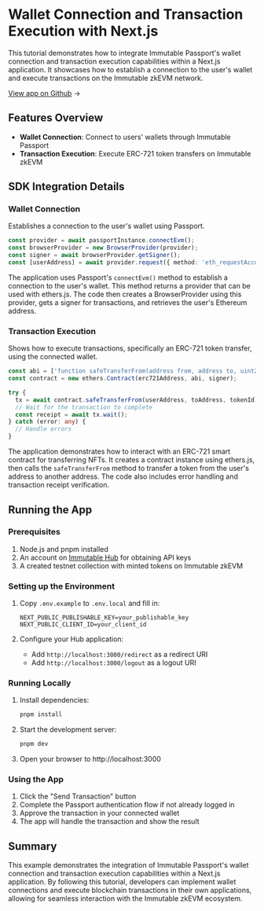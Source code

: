 <div class="display-none">

# Wallet Connection and Transaction Execution with Next.js

</div>

This tutorial demonstrates how to integrate Immutable Passport's wallet connection and transaction execution capabilities within a Next.js application. It showcases how to establish a connection to the user's wallet and execute transactions on the Immutable zkEVM network.

<div class="button-component">

[View app on Github](https://github.com/immutable/ts-immutable-sdk/tree/main/examples/passport/wallets-transactions-with-nextjs) <span class="button-component-arrow">→</span>

</div>

## Features Overview

- **Wallet Connection**: Connect to users' wallets through Immutable Passport
- **Transaction Execution**: Execute ERC-721 token transfers on Immutable zkEVM

## SDK Integration Details

### Wallet Connection

Establishes a connection to the user's wallet using Passport.

```typescript title="Connect Wallet" manualLink="https://github.com/immutable/ts-immutable-sdk/blob/main/examples/passport/wallets-transactions-with-nextjs/src/transaction.ts"
const provider = await passportInstance.connectEvm();
const browserProvider = new BrowserProvider(provider);
const signer = await browserProvider.getSigner();
const [userAddress] = await provider.request({ method: 'eth_requestAccounts' });
```

The application uses Passport's `connectEvm()` method to establish a connection to the user's wallet. This method returns a provider that can be used with ethers.js. The code then creates a BrowserProvider using this provider, gets a signer for transactions, and retrieves the user's Ethereum address.

### Transaction Execution

Shows how to execute transactions, specifically an ERC-721 token transfer, using the connected wallet.

```typescript title="Execute Transaction" manualLink="https://github.com/immutable/ts-immutable-sdk/blob/main/examples/passport/wallets-transactions-with-nextjs/src/transaction.ts"
const abi = ['function safeTransferFrom(address from, address to, uint256 tokenId)'];
const contract = new ethers.Contract(erc721Address, abi, signer);

try {
  tx = await contract.safeTransferFrom(userAddress, toAddress, tokenId);
  // Wait for the transaction to complete
  const receipt = await tx.wait();
} catch (error: any) {
  // Handle errors
}
```

The application demonstrates how to interact with an ERC-721 smart contract for transferring NFTs. It creates a contract instance using ethers.js, then calls the `safeTransferFrom` method to transfer a token from the user's address to another address. The code also includes error handling and transaction receipt verification.

## Running the App

### Prerequisites

1. Node.js and pnpm installed
2. An account on [Immutable Hub](https://hub.immutable.com/) for obtaining API keys
3. A created testnet collection with minted tokens on Immutable zkEVM

### Setting up the Environment

1. Copy `.env.example` to `.env.local` and fill in:
   ```
   NEXT_PUBLIC_PUBLISHABLE_KEY=your_publishable_key
   NEXT_PUBLIC_CLIENT_ID=your_client_id
   ```

2. Configure your Hub application:
   - Add `http://localhost:3000/redirect` as a redirect URI
   - Add `http://localhost:3000/logout` as a logout URI

### Running Locally

1. Install dependencies:
   ```bash
   pnpm install
   ```

2. Start the development server:
   ```bash
   pnpm dev
   ```

3. Open your browser to http://localhost:3000

### Using the App

1. Click the "Send Transaction" button
2. Complete the Passport authentication flow if not already logged in
3. Approve the transaction in your connected wallet
4. The app will handle the transaction and show the result

## Summary

This example demonstrates the integration of Immutable Passport's wallet connection and transaction execution capabilities within a Next.js application. By following this tutorial, developers can implement wallet connections and execute blockchain transactions in their own applications, allowing for seamless interaction with the Immutable zkEVM ecosystem. 